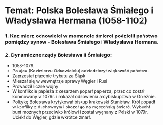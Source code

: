 # Temat: Polska Bolesława Śmiałego i Władysława Hermana (1058-1102)
### 1. Kazimierz odnowiciel w momencie śmierci podzielił państwo pomiędzy synów - Bolesława Śmiałego i Władysława Hermana.
### 2. Dynamiczne rządy Bolesława II Śmiałego:
- 1058-1079.
- Po ojcu (Kazimierzu Odnowicielu) odziedziczył większość państwa.
- Zaprzestał płacenie trybutu za Śląsk
- Mieszał się w wewnętrzje sprawy Węgier i Rusi
- Prowadził liczne wojny
- W konflikcie papieża z cesarzem poparł papierza, przez co został koronowany w 1076r. i nakazał odnowienia arcybiskupstwa w Gnieźnie.
- Politykę Bolesława krytykował biskup krakowski Stanisław. Król popadł w konfliky z duchownym i skazał go na męczeńską śmierć. Wybuchł bunt możnych przeciwko królowi i został wygnany z Polski w 1079r. Uciekł do Węgier, gdzie wkrótce zmarł.
